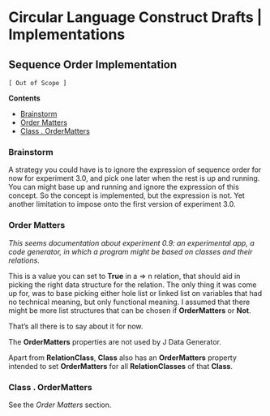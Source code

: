 Circular Language Construct Drafts | Implementations
====================================================

Sequence Order Implementation
-----------------------------

`[ Out of Scope ]`

__Contents__

- [Brainstorm](#brainstorm)
- [Order Matters](#order-matters)
- [Class . OrderMatters](#class--ordermatters)

### Brainstorm

A strategy you could have is to ignore the expression of sequence order for now for experiment 3.0, and pick one later when the rest is up and running. You can might base up and running and ignore the expression of this concept. So the concept is implemented, but the expression is not. Yet another limitation to impose onto the first version of experiment 3.0.

### Order Matters

*This seems documentation about experiment 0.9: an experimental app, a code generator, in which a program might be based on classes and their relations.*

This is a value you can set to __True__ in a => n relation, that should aid in picking the right data structure for the relation. The only thing it was come up for, was to base picking either hole list or linked list on variables that had no technical meaning, but only functional meaning. I assumed that there might be more list structures that can be chosen if __OrderMatters__ or __Not__.

That’s all there is to say about it for now.

The __OrderMatters__ properties are not used by J Data Generator.

Apart from __RelationClass__, __Class__ also has an __OrderMatters__ property intended to set __OrderMatters__ for all __RelationClasses__ of that __Class__.

### Class . OrderMatters

See the *Order Matters* section.